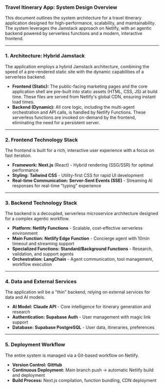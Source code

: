 ### Travel Itinerary App: System Design Overview

This document outlines the system architecture for a travel itinerary application designed for high-performance, scalability, and maintainability. The system leverages the Jamstack approach on Netlify, with an agentic backend powered by serverless functions and a modern, interactive frontend.

---

### 1. Architecture: Hybrid Jamstack

The application employs a hybrid Jamstack architecture, combining the speed of a pre-rendered static site with the dynamic capabilities of a serverless backend.

* **Frontend (Static):** The public-facing marketing pages and the core application shell are pre-built into static assets (HTML, CSS, JS) at build time. These files are served from Netlify's global CDN, ensuring instant load times.
* **Backend (Dynamic):** All core logic, including the multi-agent orchestration and API calls, is handled by Netlify Functions. These serverless functions are invoked on-demand by the frontend, eliminating the need for a persistent server.

---

### 2. Frontend Technology Stack

The frontend is built for a rich, interactive user experience with a focus on fast iteration.

* **Framework:** **Next.js** (React) - Hybrid rendering (SSG/SSR) for optimal performance
* **Styling:** **Tailwind CSS** - Utility-first CSS for rapid UI development
* **Real-time Communication:** **Server-Sent Events (SSE)** - Streaming AI responses for real-time "typing" experience

---

### 3. Backend Technology Stack

The backend is a decoupled, serverless microservice architecture designed for a complex agentic workflow.

* **Platform:** **Netlify Functions** - Scalable, cost-effective serverless environment
* **Main Function:** **Netlify Edge Function** - Concierge agent with 10min timeout and streaming support
* **Specialized Functions:** **Standard/Background Functions** - Research, validation, and support agents
* **Orchestration:** **LangChain** - Agent communication, tool management, workflow execution

---

### 4. Data and External Services

The application will be a "thin" backend, relying on external services for data and AI models.

* **AI Model:** **Claude API** - Core intelligence for itinerary generation and research
* **Authentication:** **Supabase Auth** - User management with magic link support  
* **Database:** **Supabase PostgreSQL** - User data, itineraries, preferences

---

### 5. Deployment Workflow

The entire system is managed via a Git-based workflow on Netlify.

* **Version Control:** **GitHub**  
* **Continuous Deployment:** Main branch push → automatic Netlify build and deployment
* **Build Process:** Next.js compilation, function bundling, CDN deployment